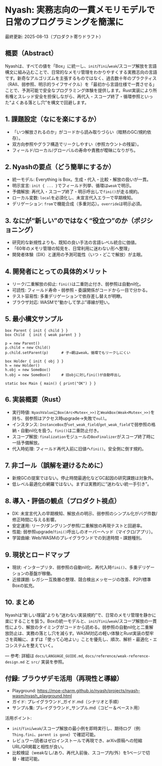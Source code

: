 # Nyash: 実務志向の一貫メモリモデルで日常のプログラミングを簡潔に

最終更新: 2025-08-13（プロダクト寄りドラフト）

## 概要（Abstract）
Nyashは、すべての値を「Box」に統一し、`init`/`fini`/`weak`/スコープ解放を言語構文に組み込むことで、日常的なメモリ管理をわかりやすくする実務志向の言語です。新奇なアルゴリズムを主張するものではなく、過去数十年のプラクティス（RAII、弱参照、明示的ライフサイクル）を「最初から言語仕様で一貫させる」ことで、予測可能で安全なプログラミング体験を提供します。Rust実装により所有権とスレッド安全を担保しながら、再代入・スコープ終了・循環参照といった“よくある落とし穴”を構文で回避します。

## 1. 課題設定（なにを楽にするか）
- 「いつ解放されるのか」がコードから読み取りづらい（暗黙のGC/規約依存）。
- 双方向参照やグラフ構造でリークしやすい（参照カウントの残留）。
- フィールド/ローカル/グローバルの寿命や責務が曖昧になりがち。

## 2. Nyashの要点（どう簡単にするか）
- 統一モデル: Everything is Box。生成・代入・比較・解放の扱いが一貫。
- 明示宣言: `init { ... }`でフィールド列挙、循環は`weak`で明示。
- 予備解放: 再代入・スコープ終了・明示呼出しで`fini()`が走る規約。
- ローカル変数: `local`を必須化し、未宣言代入エラーで早期検知。
- デリゲーション: `from`で機能合成（多重対応）。`override`は明示必須。

## 3. なにが“新しい”のではなく“役立つ”のか（ポジショニング）
- 研究的な新規性よりも、既知の良い手法の言語レベル統合に価値。
- 「60年のメモリ管理の知見を、日常利用に迷わない形へ整理」
- 開発者体験（DX）と運用の予測可能性（いつ・どこで解放）が主眼。

## 4. 開発者にとっての具体的メリット
- リーク/二重解放の抑止: `fini()`は二重防止付き、弱参照は自動nil化。
- 可読性: フィールド寿命・弱参照・委譲関係がコードから一目で分かる。
- テスト容易性: 多重デリゲーションで依存差し替えが明瞭。
- ブラウザ対応: WASMで“動かして学ぶ”導線が短い。

## 5. 最小構文サンプル
```nyash
box Parent { init { child } }
box Child  { init { weak parent } }

p = new Parent()
p.child = new Child()
p.child.setParent(p)      # 子→親はweak。循環でもリークしにくい

box Holder { init { obj } }
h = new Holder()
h.obj = new SomeBox()
h.obj = new SomeBox()     # 旧objに対しfini()が自動呼出し

static box Main { main() { print("OK") } }
```

## 6. 実装概要（Rust）
- 実行時値: `NyashValue`に`Box(Arc<Mutex<_>>)`と`WeakBox(Weak<Mutex<_>>)`を持ち、弱参照はアクセス時upgrade→失敗で`null`。
- インスタンス: `InstanceBox`が`set_weak_field`/`get_weak_field`で弱参照の格納・自動nil化を扱う。`fini()`は二重防止付き。
- スコープ解放: `finalization`モジュールの`BoxFinalizer`がスコープ終了時に一括予備解放。
- 代入時処理: フィールド再代入前に旧値へ`fini()`。安全側に倒す規約。

## 7. 非ゴール（誤解を避けるために）
- 新規GCの提案ではない。停止時間最適化などGC起因の研究課題は対象外。
- 低レベル最適化の網羅ではない。まずは実務的に“迷わない統一手引き”。

## 8. 導入・評価の観点（プロダクト視点）
- DX: 未宣言代入の早期検知、解放点の明示、弱参照のシンプル化がバグ件数/修正時間に与える影響。
- 安定運用: リーク/ダングリング参照/二重解放の再現テストと回避率。
- 性能: 弱参照upgrade/`fini()`呼出しのオーバーヘッド（マイクロ/アプリ）。
- 学習曲線: Web/WASMのプレイグラウンドでの到達時間・課題種別。

## 9. 現状とロードマップ
- 現状: インタープリタ、弱参照の自動nil化、再代入時`fini()`、多重デリゲーションの基盤が稼働。
- 近接課題: レガシー互換層の整理、競合検出メッセージの改善、P2P/標準Boxの拡充。

## 10. まとめ
Nyashは“新しい理論”よりも“迷わない実装規約”で、日常のメモリ管理を静かに楽にすることを狙う。Boxの統一モデルと、`init`/`fini`/`weak`/スコープ解放の一貫性により、解放のタイミングがコードから読める。弱参照の自動nil化と二重解放防止は、実務の落とし穴を減らす。WASM対応の軽い体験とRust実装の堅牢さを両輪に、まずは「使って心地よい」ことを優先し、順次、解析・最適化・エコシステムを整えていく。

— 参考: 詳細は `docs/LANGUAGE_GUIDE.md`, `docs/reference/weak-reference-design.md` と `src/` 実装を参照。

## 付録: ブラウザデモ活用（再現性と導線）
- Playground: https://moe-charm.github.io/nyash/projects/nyash-wasm/nyash_playground.html
- ガイド: プレイグラウンド_ガイド.md（シナリオと手順）
- サンプル集: プレイグラウンド_サンプル.md（コピー＆ペースト用）

活用ポイント:
- `init`/`fini`/`weak`/スコープ解放の最小例を即時実行し、期待ログ（例: `Thing.fini`、`parent is gone`）で確認可能。
- レビュワー/読者はゼロインストールで再現でき、arXiv原稿への短縮URL/QR掲載と相性が良い。
- 比較検証（weakなし/あり、再代入前後、スコープ内/外）を1ページで切替・確認可能。
